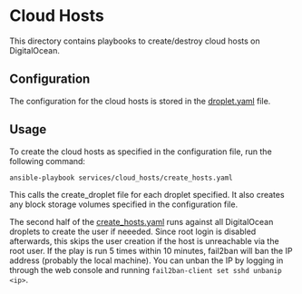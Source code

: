 # Cloud Hosts
This directory contains playbooks to create/destroy cloud hosts on DigitalOcean.


## Configuration
The configuration for the cloud hosts is stored in the [droplet.yaml](vars/droplet.yaml) file.

## Usage
To create the cloud hosts as specified in the configuration file, run the following command:
```bash
ansible-playbook services/cloud_hosts/create_hosts.yaml
```

This calls the create_droplet file for each droplet specified. It also creates any block storage volumes specified in the configuration file.

The second half of the [create_hosts.yaml](create_hosts.yaml) runs against all DigitalOcean droplets to create the user if neeeded. Since root login is disabled afterwards, this skips the user creation if the host is unreachable via the root user. If the play is run 5 times within 10 minutes, fail2ban will ban the IP address (probably the local machine). You can unban the IP by logging in through the web console and running `fail2ban-client set sshd unbanip <ip>`.